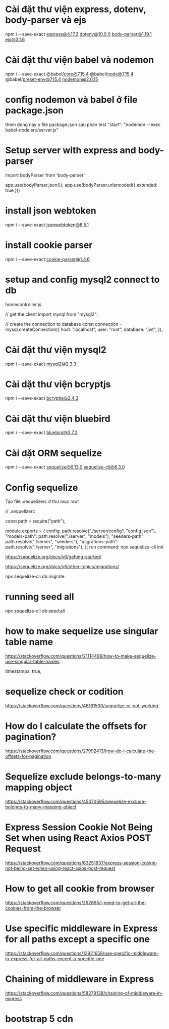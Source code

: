 # Cài đặt thư viện express, dotenv, body-parser và ejs
npm i --save-exact express@4.17.2 dotenv@10.0.0 body-parser@1.19.1 ejs@3.1.6 

# Cài đặt thư viện babel và nodemon
npm i --save-exact @babel/core@7.15.4 @babel/node@7.15.4 @babel/preset-env@7.15.4 nodemon@2.0.15

# config nodemon và babel ở file package.json
them dong nay o file package.json sau phan test
"start": "nodemon --exec babel-node src/server.js"

# Setup server with express and body-parser
import bodyParser from 'body-parser'

app.use(bodyParser.json());
app.use(bodyParser.urlencoded({ extended: true }))

# install json webtoken
npm i --save-exact jsonwebtoken@8.5.1

# install cookie parser
npm i --save-exact cookie-parser@1.4.6

# setup and config mysql2 connect to db
homecontroller.js

// get the client
import mysql from "mysql2";

// create the connection to database
const connection = mysql.createConnection({
  host: "localhost",
  user: "root",
  database: "jwt",
});

# Cài đặt thư viện mysql2
npm i --save-exact mysql2@2.3.3

# Cài dặt thư viện bcryptjs
npm i --save-exact bcryptjs@2.4.3

# Cài dặt thư viện bluebird
npm i --save-exact bluebird@3.7.2

# Cài dặt ORM sequelize
npm i --save-exact sequelize@6.13.0 sequelize-cli@6.3.0


# Config sequelize
 Tạo file .sequelizerc ở thư mục root

 // .sequelizerc

const path = require("path");

module.exports = {
  config: path.resolve("./server/config", "config.json"),
  "models-path": path.resolve("./server", "models"),
  "seeders-path": path.resolve("./server", "seeders"),
  "migrations-path": path.resolve("./server", "migrations"),
};
 run command: npx sequelize-cli init

 https://sequelize.org/docs/v6/getting-started/

 https://sequelize.org/docs/v6/other-topics/migrations/


 npx sequelize-cli db:migrate

 # running seed all
 npx sequelize-cli db:seed:all

 # how to make sequelize use singular table name
 https://stackoverflow.com/questions/21114499/how-to-make-sequelize-use-singular-table-names

timestamps: true,

# sequelize check or codition
https://stackoverflow.com/questions/46161500/sequelize-or-not-working

# How do I calculate the offsets for pagination?
https://stackoverflow.com/questions/27992413/how-do-i-calculate-the-offsets-for-pagination

# Sequelize exclude belongs-to-many mapping object
https://stackoverflow.com/questions/45070595/sequelize-exclude-belongs-to-many-mapping-object

# Express Session Cookie Not Being Set when using React Axios POST Request
https://stackoverflow.com/questions/63251837/express-session-cookie-not-being-set-when-using-react-axios-post-request

# How to get all cookie from browser
https://stackoverflow.com/questions/252665/i-need-to-get-all-the-cookies-from-the-browser

# Use specific middleware in Express for all paths except a specific one
https://stackoverflow.com/questions/12921658/use-specific-middleware-in-express-for-all-paths-except-a-specific-one

# Chaining of middleware in Express
https://stackoverflow.com/questions/58279138/chaining-of-middleware-in-express

# bootstrap 5 cdn 
<!-- Latest compiled and minified CSS -->
<link href="https://cdn.jsdelivr.net/npm/bootstrap@5.3.1/dist/css/bootstrap.min.css" rel="stylesheet">

<!-- Latest compiled JavaScript -->
<script src="https://cdn.jsdelivr.net/npm/bootstrap@5.3.1/dist/js/bootstrap.bundle.min.js"></script>
